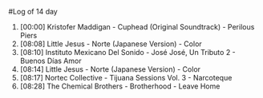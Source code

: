 #Log of 14 day

1. [00:00] Kristofer Maddigan - Cuphead (Original Soundtrack) - Perilous Piers
1. [08:08] Little Jesus - Norte (Japanese Version) - Color
1. [08:10] Instituto Mexicano Del Sonido - José José, Un Tributo 2 - Buenos Días Amor
1. [08:14] Little Jesus - Norte (Japanese Version) - Color
1. [08:17] Nortec Collective - Tijuana Sessions Vol. 3 - Narcoteque
1. [08:28] The Chemical Brothers - Brotherhood - Leave Home
